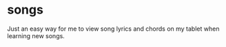 # songs
Just an easy way for me to view song lyrics and chords on my tablet when learning new songs.
